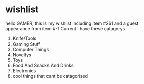 # wishlist
hello GAMER, this is my wishlist including item #261 and a guest appearance from item #-1
Current I have these catagorys
1. Knife/Tools
2. Gaming Stuff
3. Computer Things
4. Noveltys
5. Toys
6. Food And Snacks And Drinks
7. Electronics
8. cool things that cant be catagorised
